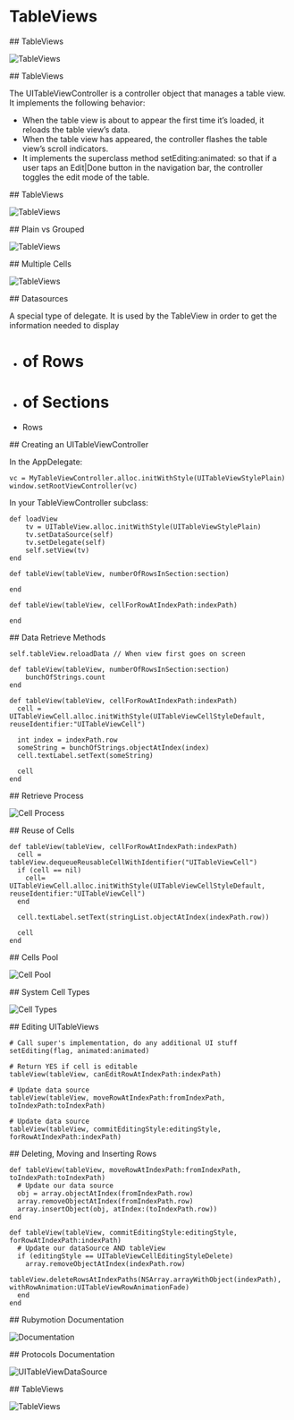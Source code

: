 # TableViews

<slide>
## TableViews

![](tableview.png "TableViews") 

</slide>

<slide>
## TableViews

The UITableViewController is a controller object that manages a table view. It implements the following behavior:

+ When the table view is about to appear the first time it’s loaded, it reloads the table view’s data.
+ When the table view has appeared, the controller flashes the table view’s scroll indicators. 
+ It implements the superclass method setEditing:animated: so that if a user taps an Edit|Done button in the navigation bar, the controller toggles the edit mode of the table.

</slide>

<slide>
## TableViews

![](anatomy.png "TableViews") 

</slide>

<slide>
## Plain vs Grouped

![](plainvsgrouped.png "TableViews") 

</slide>

<slide>
## Multiple Cells

![](multiplecells.png "TableViews") 

</slide>

<slide>
## Datasources

A special type of delegate. It is used by the TableView in order to get the information needed to display

+ # of Rows
+ # of Sections
+ Rows

</slide>

<slide>
## Creating an UITableViewController

In the AppDelegate:

    vc = MyTableViewController.alloc.initWithStyle(UITableViewStylePlain)
    window.setRootViewController(vc)

In your TableViewController subclass:

    def loadView
        tv = UITableView.alloc.initWithStyle(UITableViewStylePlain)
        tv.setDataSource(self)
        tv.setDelegate(self)
        self.setView(tv)
    end

    def tableView(tableView, numberOfRowsInSection:section)

    end

    def tableView(tableView, cellForRowAtIndexPath:indexPath)

    end

</slide>

<slide>
## Data Retrieve Methods

    self.tableView.reloadData // When view first goes on screen        
        
    def tableView(tableView, numberOfRowsInSection:section)
        bunchOfStrings.count
    end

    def tableView(tableView, cellForRowAtIndexPath:indexPath)
      cell = UITableViewCell.alloc.initWithStyle(UITableViewCellStyleDefault, reuseIdentifier:"UITableViewCell")

      int index = indexPath.row
      someString = bunchOfStrings.objectAtIndex(index)
      cell.textLabel.setText(someString)

      cell
    end

</slide>

<slide>
## Retrieve Process

![](cellprocess.png "Cell Process") 

</slide>

<slide>
## Reuse of Cells

    def tableView(tableView, cellForRowAtIndexPath:indexPath) 
      cell = tableView.dequeueReusableCellWithIdentifier("UITableViewCell") 
      if (cell == nil) 
        cell= UITableViewCell.alloc.initWithStyle(UITableViewCellStyleDefault, reuseIdentifier:"UITableViewCell")
      end

      cell.textLabel.setText(stringList.objectAtIndex(indexPath.row)) 
        
      cell 
    end

</slide>

<slide>
## Cells Pool

![](cellbank.png "Cell Pool") 

</slide>

<slide>
## System Cell Types

![](celltypes.png "Cell Types") 

</slide>

<slide>
## Editing UITableViews

    # Call super's implementation, do any additional UI stuff
    setEditing(flag, animated:animated)
         
    # Return YES if cell is editable
    tableView(tableView, canEditRowAtIndexPath:indexPath)
     
    # Update data source
    tableView(tableView, moveRowAtIndexPath:fromIndexPath, toIndexPath:toIndexPath)

    # Update data source        
    tableView(tableView, commitEditingStyle:editingStyle, forRowAtIndexPath:indexPath)

</slide>

<slide>
## Deleting, Moving and Inserting Rows

    def tableView(tableView, moveRowAtIndexPath:fromIndexPath, toIndexPath:toIndexPath)
      # Update our data source
      obj = array.objectAtIndex(fromIndexPath.row)
      array.removeObjectAtIndex(fromIndexPath.row)
      array.insertObject(obj, atIndex:(toIndexPath.row))
    end

    def tableView(tableView, commitEditingStyle:editingStyle, forRowAtIndexPath:indexPath)
      # Update our dataSource AND tableView
      if (editingStyle == UITableViewCellEditingStyleDelete) 
        array.removeObjectAtIndex(indexPath.row) 
        tableView.deleteRowsAtIndexPaths(NSArray.arrayWithObject(indexPath), withRowAnimation:UITableViewRowAnimationFade) 
      end
    end

</slide>

<slide>
## Rubymotion Documentation

![](documentation.png "Documentation") 

</slide>

<slide>
## Protocols Documentation

![](UITableViewDataSource.png "UITableViewDataSource") 

</slide>
    
<slide>
## TableViews

![](tableview.png "TableViews") 

</slide>
